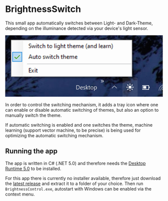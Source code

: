 # BrightnessSwitch

This small app automatically switches between Light- and Dark-Theme, depending on the illuminance detected via your device's light sensor.

![Screenshot](screenshot.png)

In order to control the switching mechanism, it adds a tray icon where one can enable or disable automatic switching of themes, but also an option to manually switch the theme.

If automatic switching is enabled and one switches the theme, machine learning (support vector machine, to be precise) is being used for optimizing the automatic switching mechanism.

## Running the app

The app is written in C# (.NET 5.0) and therefore needs the [Desktop Runtime 5.0](https://dotnet.microsoft.com/download/dotnet/5.0#runtime-desktop-5.0.0-preview.2) to be installed.

For this app there is currently no installer available, therefore just download the [latest release](https://github.com/stephtr/BrightnessSwitch/releases) and extract it to a folder of your choice. Then run `BrightnessControl.exe`, autostart with Windows can be enabled via the context menu.